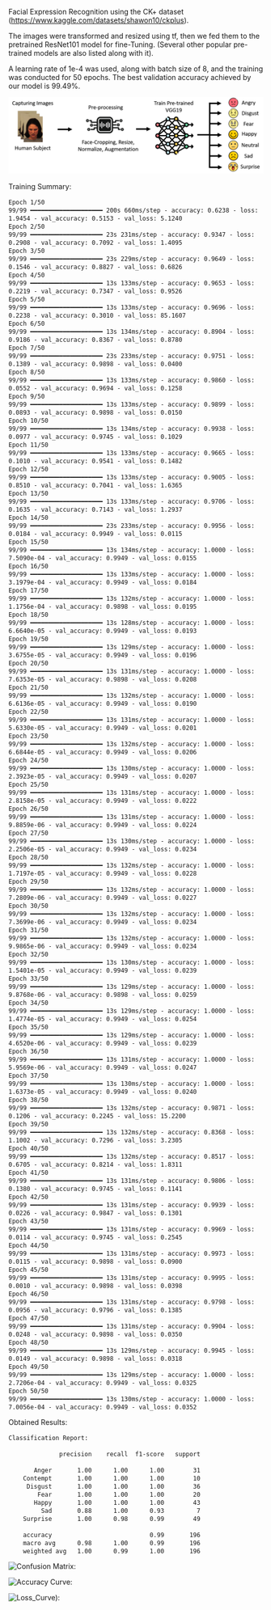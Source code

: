 Facial Expression Recognition using the CK+ dataset (https://www.kaggle.com/datasets/shawon10/ckplus).

The images were transformed and resized using tf, then we fed them to the pretrained ResNet101 model for fine-Tuning. (Several other popular pre-trained models are also listed along with it).

A learning rate of 1e-4 was used, along with batch size of 8, and the training was conducted for 50 epochs.
The best validation accuracy achieved by our model is 99.49%.

![Abstract: ](Abstract.png)


Training Summary:

    Epoch 1/50
    99/99 ━━━━━━━━━━━━━━━━━━━━ 200s 660ms/step - accuracy: 0.6238 - loss: 1.9454 - val_accuracy: 0.5153 - val_loss: 5.1240
    Epoch 2/50
    99/99 ━━━━━━━━━━━━━━━━━━━━ 23s 231ms/step - accuracy: 0.9347 - loss: 0.2908 - val_accuracy: 0.7092 - val_loss: 1.4095
    Epoch 3/50
    99/99 ━━━━━━━━━━━━━━━━━━━━ 23s 229ms/step - accuracy: 0.9649 - loss: 0.1546 - val_accuracy: 0.8827 - val_loss: 0.6826
    Epoch 4/50
    99/99 ━━━━━━━━━━━━━━━━━━━━ 13s 133ms/step - accuracy: 0.9653 - loss: 0.2219 - val_accuracy: 0.7347 - val_loss: 0.9526
    Epoch 5/50
    99/99 ━━━━━━━━━━━━━━━━━━━━ 13s 133ms/step - accuracy: 0.9696 - loss: 0.2238 - val_accuracy: 0.3010 - val_loss: 85.1607
    Epoch 6/50
    99/99 ━━━━━━━━━━━━━━━━━━━━ 13s 134ms/step - accuracy: 0.8904 - loss: 0.9186 - val_accuracy: 0.8367 - val_loss: 0.8780
    Epoch 7/50
    99/99 ━━━━━━━━━━━━━━━━━━━━ 23s 233ms/step - accuracy: 0.9751 - loss: 0.1389 - val_accuracy: 0.9898 - val_loss: 0.0400
    Epoch 8/50
    99/99 ━━━━━━━━━━━━━━━━━━━━ 13s 133ms/step - accuracy: 0.9860 - loss: 0.0552 - val_accuracy: 0.9694 - val_loss: 0.1258
    Epoch 9/50
    99/99 ━━━━━━━━━━━━━━━━━━━━ 13s 133ms/step - accuracy: 0.9899 - loss: 0.0893 - val_accuracy: 0.9898 - val_loss: 0.0150
    Epoch 10/50
    99/99 ━━━━━━━━━━━━━━━━━━━━ 13s 134ms/step - accuracy: 0.9938 - loss: 0.0977 - val_accuracy: 0.9745 - val_loss: 0.1029
    Epoch 11/50
    99/99 ━━━━━━━━━━━━━━━━━━━━ 13s 133ms/step - accuracy: 0.9665 - loss: 0.1010 - val_accuracy: 0.9541 - val_loss: 0.1482
    Epoch 12/50
    99/99 ━━━━━━━━━━━━━━━━━━━━ 13s 133ms/step - accuracy: 0.9005 - loss: 0.8510 - val_accuracy: 0.7041 - val_loss: 1.6365
    Epoch 13/50
    99/99 ━━━━━━━━━━━━━━━━━━━━ 13s 133ms/step - accuracy: 0.9706 - loss: 0.1635 - val_accuracy: 0.7143 - val_loss: 1.2937
    Epoch 14/50
    99/99 ━━━━━━━━━━━━━━━━━━━━ 23s 233ms/step - accuracy: 0.9956 - loss: 0.0184 - val_accuracy: 0.9949 - val_loss: 0.0115
    Epoch 15/50
    99/99 ━━━━━━━━━━━━━━━━━━━━ 13s 134ms/step - accuracy: 1.0000 - loss: 7.5090e-04 - val_accuracy: 0.9949 - val_loss: 0.0155
    Epoch 16/50
    99/99 ━━━━━━━━━━━━━━━━━━━━ 13s 133ms/step - accuracy: 1.0000 - loss: 3.1979e-04 - val_accuracy: 0.9949 - val_loss: 0.0184
    Epoch 17/50
    99/99 ━━━━━━━━━━━━━━━━━━━━ 13s 132ms/step - accuracy: 1.0000 - loss: 1.1756e-04 - val_accuracy: 0.9898 - val_loss: 0.0195
    Epoch 18/50
    99/99 ━━━━━━━━━━━━━━━━━━━━ 13s 128ms/step - accuracy: 1.0000 - loss: 6.6640e-05 - val_accuracy: 0.9949 - val_loss: 0.0193
    Epoch 19/50
    99/99 ━━━━━━━━━━━━━━━━━━━━ 13s 129ms/step - accuracy: 1.0000 - loss: 3.6755e-05 - val_accuracy: 0.9949 - val_loss: 0.0196
    Epoch 20/50
    99/99 ━━━━━━━━━━━━━━━━━━━━ 13s 131ms/step - accuracy: 1.0000 - loss: 7.6353e-05 - val_accuracy: 0.9898 - val_loss: 0.0208
    Epoch 21/50
    99/99 ━━━━━━━━━━━━━━━━━━━━ 13s 132ms/step - accuracy: 1.0000 - loss: 6.6136e-05 - val_accuracy: 0.9949 - val_loss: 0.0190
    Epoch 22/50
    99/99 ━━━━━━━━━━━━━━━━━━━━ 13s 131ms/step - accuracy: 1.0000 - loss: 5.6330e-05 - val_accuracy: 0.9949 - val_loss: 0.0201
    Epoch 23/50
    99/99 ━━━━━━━━━━━━━━━━━━━━ 13s 132ms/step - accuracy: 1.0000 - loss: 6.6844e-05 - val_accuracy: 0.9949 - val_loss: 0.0206
    Epoch 24/50
    99/99 ━━━━━━━━━━━━━━━━━━━━ 13s 130ms/step - accuracy: 1.0000 - loss: 2.3923e-05 - val_accuracy: 0.9949 - val_loss: 0.0207
    Epoch 25/50
    99/99 ━━━━━━━━━━━━━━━━━━━━ 13s 131ms/step - accuracy: 1.0000 - loss: 2.8158e-05 - val_accuracy: 0.9949 - val_loss: 0.0222
    Epoch 26/50
    99/99 ━━━━━━━━━━━━━━━━━━━━ 13s 131ms/step - accuracy: 1.0000 - loss: 9.8859e-06 - val_accuracy: 0.9949 - val_loss: 0.0224
    Epoch 27/50
    99/99 ━━━━━━━━━━━━━━━━━━━━ 13s 130ms/step - accuracy: 1.0000 - loss: 2.2506e-05 - val_accuracy: 0.9949 - val_loss: 0.0234
    Epoch 28/50
    99/99 ━━━━━━━━━━━━━━━━━━━━ 13s 132ms/step - accuracy: 1.0000 - loss: 1.7197e-05 - val_accuracy: 0.9949 - val_loss: 0.0228
    Epoch 29/50
    99/99 ━━━━━━━━━━━━━━━━━━━━ 13s 132ms/step - accuracy: 1.0000 - loss: 7.2809e-06 - val_accuracy: 0.9949 - val_loss: 0.0227
    Epoch 30/50
    99/99 ━━━━━━━━━━━━━━━━━━━━ 13s 132ms/step - accuracy: 1.0000 - loss: 7.3699e-06 - val_accuracy: 0.9949 - val_loss: 0.0234
    Epoch 31/50
    99/99 ━━━━━━━━━━━━━━━━━━━━ 13s 132ms/step - accuracy: 1.0000 - loss: 9.9865e-06 - val_accuracy: 0.9949 - val_loss: 0.0234
    Epoch 32/50
    99/99 ━━━━━━━━━━━━━━━━━━━━ 13s 130ms/step - accuracy: 1.0000 - loss: 1.5401e-05 - val_accuracy: 0.9949 - val_loss: 0.0239
    Epoch 33/50
    99/99 ━━━━━━━━━━━━━━━━━━━━ 13s 129ms/step - accuracy: 1.0000 - loss: 9.8768e-06 - val_accuracy: 0.9898 - val_loss: 0.0259
    Epoch 34/50
    99/99 ━━━━━━━━━━━━━━━━━━━━ 13s 129ms/step - accuracy: 1.0000 - loss: 1.4774e-05 - val_accuracy: 0.9949 - val_loss: 0.0254
    Epoch 35/50
    99/99 ━━━━━━━━━━━━━━━━━━━━ 13s 129ms/step - accuracy: 1.0000 - loss: 4.6520e-06 - val_accuracy: 0.9949 - val_loss: 0.0239
    Epoch 36/50
    99/99 ━━━━━━━━━━━━━━━━━━━━ 13s 131ms/step - accuracy: 1.0000 - loss: 5.9569e-06 - val_accuracy: 0.9949 - val_loss: 0.0247
    Epoch 37/50
    99/99 ━━━━━━━━━━━━━━━━━━━━ 13s 130ms/step - accuracy: 1.0000 - loss: 1.6373e-05 - val_accuracy: 0.9949 - val_loss: 0.0240
    Epoch 38/50
    99/99 ━━━━━━━━━━━━━━━━━━━━ 13s 132ms/step - accuracy: 0.9871 - loss: 0.1206 - val_accuracy: 0.2245 - val_loss: 15.2200
    Epoch 39/50
    99/99 ━━━━━━━━━━━━━━━━━━━━ 13s 132ms/step - accuracy: 0.8368 - loss: 1.1002 - val_accuracy: 0.7296 - val_loss: 3.2305
    Epoch 40/50
    99/99 ━━━━━━━━━━━━━━━━━━━━ 13s 132ms/step - accuracy: 0.8517 - loss: 0.6705 - val_accuracy: 0.8214 - val_loss: 1.8311
    Epoch 41/50
    99/99 ━━━━━━━━━━━━━━━━━━━━ 13s 131ms/step - accuracy: 0.9806 - loss: 0.1380 - val_accuracy: 0.9745 - val_loss: 0.1141
    Epoch 42/50
    99/99 ━━━━━━━━━━━━━━━━━━━━ 13s 131ms/step - accuracy: 0.9939 - loss: 0.0226 - val_accuracy: 0.9847 - val_loss: 0.1301
    Epoch 43/50
    99/99 ━━━━━━━━━━━━━━━━━━━━ 13s 131ms/step - accuracy: 0.9969 - loss: 0.0114 - val_accuracy: 0.9745 - val_loss: 0.2545
    Epoch 44/50
    99/99 ━━━━━━━━━━━━━━━━━━━━ 13s 131ms/step - accuracy: 0.9973 - loss: 0.0115 - val_accuracy: 0.9898 - val_loss: 0.0900
    Epoch 45/50
    99/99 ━━━━━━━━━━━━━━━━━━━━ 13s 131ms/step - accuracy: 0.9995 - loss: 0.0010 - val_accuracy: 0.9898 - val_loss: 0.0398
    Epoch 46/50
    99/99 ━━━━━━━━━━━━━━━━━━━━ 13s 131ms/step - accuracy: 0.9798 - loss: 0.0956 - val_accuracy: 0.9796 - val_loss: 0.1385
    Epoch 47/50
    99/99 ━━━━━━━━━━━━━━━━━━━━ 13s 131ms/step - accuracy: 0.9904 - loss: 0.0248 - val_accuracy: 0.9898 - val_loss: 0.0350
    Epoch 48/50
    99/99 ━━━━━━━━━━━━━━━━━━━━ 13s 129ms/step - accuracy: 0.9945 - loss: 0.0149 - val_accuracy: 0.9898 - val_loss: 0.0318
    Epoch 49/50
    99/99 ━━━━━━━━━━━━━━━━━━━━ 13s 129ms/step - accuracy: 1.0000 - loss: 2.7206e-04 - val_accuracy: 0.9949 - val_loss: 0.0325
    Epoch 50/50
    99/99 ━━━━━━━━━━━━━━━━━━━━ 13s 130ms/step - accuracy: 1.0000 - loss: 7.0056e-04 - val_accuracy: 0.9949 - val_loss: 0.0352
    

Obtained Results:

    Classification Report:
    
                  precision    recall  f1-score   support
    
           Anger       1.00      1.00      1.00        31
        Contempt       1.00      1.00      1.00        10
         Disgust       1.00      1.00      1.00        36
            Fear       1.00      1.00      1.00        20
           Happy       1.00      1.00      1.00        43
             Sad       0.88      1.00      0.93         7
        Surprise       1.00      0.98      0.99        49
    
        accuracy                           0.99       196
        macro avg      0.98      1.00      0.99       196
        weighted avg   1.00      0.99      1.00       196


![Confusion Matrix: ](Conf_Mat.png)

![Accuracy Curve: ](Acc.png)

![Loss_Curve): ](Loss.png)
